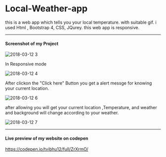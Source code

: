 # Local-Weather-app
this is a web app which tells you your local temperature. with suitable gif.
i used Html , Bootstrap 4, CSS, JQurey.
this web app is responsive.


***
#### Screenshot of my Project
![2018-03-12 3](https://user-images.githubusercontent.com/37179627/37297033-a7fdf42c-2642-11e8-8da6-758d048c0e74.png)


In Responsive mode

![2018-03-12 4](https://user-images.githubusercontent.com/37179627/37297177-0e6fec9c-2643-11e8-8d98-2962cfc7f7e1.png)


After clickon the "Click here" Button you get a alert messge for knowing your current location.

![2018-03-12 6](https://user-images.githubusercontent.com/37179627/37297309-58b15818-2643-11e8-8597-9a716596b176.png)

after allowing you will get your current location ,Temperature, and weather and background will change according to your weather.


![2018-03-12 7](https://user-images.githubusercontent.com/37179627/37297406-a3749e46-2643-11e8-9e01-12b9adbca2f4.png)



***
#### Live preview of my website on codepen
https://codepen.io/tvibhu12/full/ZrXrmO/


